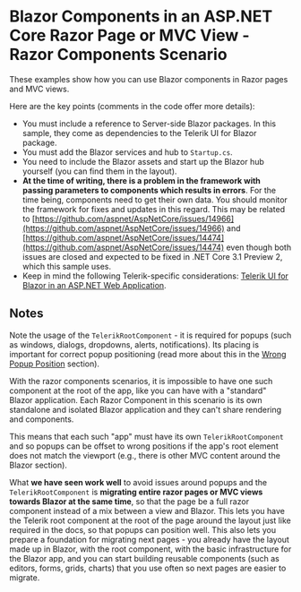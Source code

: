 # Blazor Components in an ASP.NET Core Razor Page or MVC View - Razor Components Scenario

These examples show how you can use Blazor components in Razor pages and MVC views.

Here are the key points (comments in the code offer more details):
* You must include a reference to Server-side Blazor packages. In this sample, they come as dependencies to the Telerik UI for Blazor package.
* You must add the Blazor services and hub to `Startup.cs`.
* You need to include the Blazor assets and start up the Blazor hub yourself (you can find them in the layout).
* **At the time of writing, there is a problem in the framework with passing parameters to components which results in errors**. For the time being, components need to get their own data. You should monitor the framework for fixes and updates in this regard. This may be related to [https://github.com/aspnet/AspNetCore/issues/14966](https://github.com/aspnet/AspNetCore/issues/14966) and [https://github.com/aspnet/AspNetCore/issues/14474](https://github.com/aspnet/AspNetCore/issues/14474) even though both issues are closed and expected to be fixed in .NET Core 3.1 Preview 2, which this sample uses.
* Keep in mind the following Telerik-specific considerations: [Telerik UI for Blazor in an ASP.NET Web Application](https://docs.telerik.com/blazor-ui/knowledge-base/blazor-in-asp-net).



## Notes

Note the usage of the `TelerikRootComponent` - it is required for popups (such as windows, dialogs, dropdowns, alerts, notifications). Its placing is important for correct popup positioning (read more about this in the <a href="https://docs.telerik.com/blazor-ui/troubleshooting/general-issues#wrong-popup-position" target="_blank">Wrong Popup Position</a> section).

With the razor components scenarios, it is impossible to have one such component at the root of the app, like you can have with a "standard" Blazor application. Each Razor Component in this scenario is its own standalone and isolated Blazor application and they can't share rendering and components.

This means that each such "app" must have its own `TelerikRootComponent` and so popups can be offset to wrong positions if the app's root element does not match the viewport (e.g., there is other MVC content around the Blazor section).

What **we have seen work well** to avoid issues around popups and the `TelerikRootComponent` is **migrating entire razor pages or MVC views towards Blazor at the same time**, so that the page be a full razor component instead of a mix between a view and Blazor. This lets you have the Telerik root component at the root of the page around the layout just like required in the docs, so that popups can position well. This also lets you prepare a foundation for migrating next pages  - you already have the layout made up in Blazor, with the root component, with the basic infrastructure for the Blazor app, and you can start building reusable components (such as editors, forms, grids, charts) that you use often so next pages are easier to migrate.
